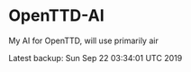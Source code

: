 # OpenTTD-AI
My AI for OpenTTD, will use primarily air

Latest backup: Sun Sep 22 03:34:01 UTC 2019
